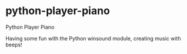 # python-player-piano
Python Player Piano

Having some fun with the Python winsound module, creating music with beeps!
